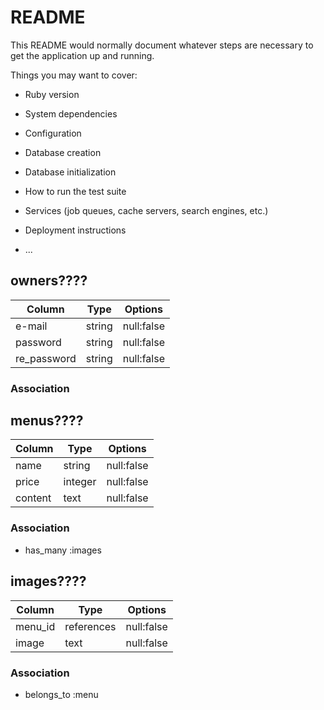 # README

This README would normally document whatever steps are necessary to get the
application up and running.

Things you may want to cover:

* Ruby version

* System dependencies

* Configuration

* Database creation

* Database initialization

* How to run the test suite

* Services (job queues, cache servers, search engines, etc.)

* Deployment instructions

* ...


## owners????

|Column|Type|Options|
|------|----|-------|
|e-mail|string|null:false|
|password|string|null:false|
|re_password|string|null:false|

### Association

## menus????

|Column|Type|Options|
|------|----|-------|
|name|string|null:false|
|price|integer|null:false|
|content|text|null:false|

### Association
- has_many :images

## images????

|Column|Type|Options|
|------|----|-------|
|menu_id|references|null:false|
|image|text|null:false|

### Association
- belongs_to :menu